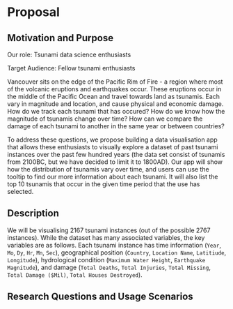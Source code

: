 # Proposal

## Motivation and Purpose

Our role: Tsunami data science enthusiasts

Target Audience: Fellow tsunami enthusiasts

Vancouver sits on the edge of the Pacific Rim of Fire - a region where most of the volcanic eruptions and earthquakes occur. These eruptions occur in the middle of the Pacific Ocean and travel towards land as tsunamis. Each vary in magnitude and location, and cause physical and economic damage. How do we track each tsunami that has occured? How do we know how the magnitude of tsunamis change over time? How can we compare the damage of each tsunami to another in the same year or between countries?

To address these questions, we propose building a data visualisation app that allows these enthusiasts to visually explore a dataset of past tsunami instances over the past few hundred years (the data set consist of tsunamis from 2100BC, but we have decided to limit it to 1800AD). Our app will show how the distribution of tsunamis vary over time, and users can use the tooltip to find our more information about each tsunami. It will also list the top 10 tsunamis that occur in the given time period that the use has selected.

## Description

We will be visualising 2167 tsunami instances (out of the possible 2767 instances). While the dataset has many associated variables, the key variables are as follows. Each tsunami instance has time information (`Year`, `Mo`, `Dy`, `Hr`, `Mn`, `Sec`), geographical position (`Country`, `Location Name`, `Latitiude`, `Longitude`), hydrological condition (`Maximum Water Height`, `Earthquake Magnitude`), and damage (`Total Deaths`, `Total Injuries`, `Total Missing`, `Total Damage ($Mil)`, `Total Houses Destroyed`).

## Research Questions and Usage Scenarios